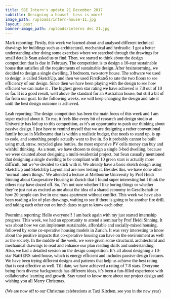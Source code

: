```yaml
---
title: SBE Intern's update 21 December 2017
subtitle: Designing a house?  Less is more!
image_path: /uploads/intern-house-11.jpg
layout: post
banner-image_path: /uploads/interns dec 21.jpg
---
```



<font color="#000000"><font face="Times New Roman">Mark reporting: Firstly, this week we learned about and analysed different technical drawings for buildings such as architectural, mechanical and hydraulic. I got a better understanding after doing some exercises where we searched through the drawings for small details Sean asked us to find. Then, we started to think about the design competition that is due in February. The competition is to design a 10-star sustainable house that satisfies all the requirements of sustainable design. After brainstorming, we decided to design a single dwelling, 3 bedroom, two-story house. The software we used to design is called SketchUp, and then we used FirstRate5 to rate the two floors to see efficiency of our design. Since then we have been playing with the design to see how efficient we can make it . The highest green star rating we have achieved is 7.8 out of 10 so far. It is a good result, well above the standard for an Australian house, but still a bit of far from our goal. In the following weeks, we will keep changing the design and rate it until the best design outcome is achieved. &nbsp;&nbsp;<br /><br />Leah reporting: The design competition has been the main focus of this week and I am super excited about it. To me, it feels like every bit of research and design studio at University has led up to this competition, as it&rsquo;s an opportunity to push our thinking about passive design. I just have to remind myself that we are designing a rather conventional family house in Melbourne that is within a realistic budget, that needs to stand up, is up to code, and something people actually want to live in. So it probably cannot be built using mud, straw, recycled glass bottles, the most expensive PV cells money can buy and wishful thinking.&nbsp; As a team, we have chosen to design a single 3-bed dwelling, because we were daunted about designing a multi-residential project, but Sean casually mentioned that designing a single dwelling to be compliant with 10 green stars is actually more difficult, but we&rsquo;ve decided to stick with it. We already have a basic sketch design using SketchUp and SketchUp Layout and are now testing it. Besides this, we have done other &lsquo;normal intern things.&rsquo; We attended a lecture at Melbourne University by Prof Heidi Sinning about Cooperative Housing in Zurich that I found super interesting but I think the others may have dozed off. So, I&rsquo;m not sure whether I like boring things or whether they&rsquo;re just not as excited as me about the idea of a shared economy in Gesellschaft or how 20 people can live in one mass apartment without conflict. This week we have also been reading a lot of plan drawings, waiting to see if there is going to be another fire drill, and taking each other out on lunch dates to get to know each other.&nbsp;<br /><br />Poornima reporting: Hello everyone!! I am back again with my just started internship progress. This week, we had an opportunity to attend a seminar by Prof Heidi Sinning. It was about how we can implement sustainable, affordable and socially-mixed housing, followed by some co-operative housing models in Zurich. It was very interesting to know about the positive impacts that co-operative housing can have on the environment as well as the society. In the middle of the week, we were given some structural, architectural and mechanical drawings to read and enhance our plan reading skills and understanding. Also, we had a detailed session on the design competition. It&rsquo;s all about designing a 10-star NatHERS rated house, which is energy efficient and includes passive design features. We have been trying different designs and patterns that help us achieve the best rating that is cost effective as well. Till date, we have achieved a rating of 7.8 stars. Everyone being from diverse backgrounds has different ideas, it&rsquo;s been a fun-filled experience with collaborative learning and growth. Stay tuned to know more about our project design and wishing you all Merry Christmas.<br /><br />(We are now off to our Christmas celebrations at Taxi Kitchen, see you in the new year) &nbsp;</font></font>